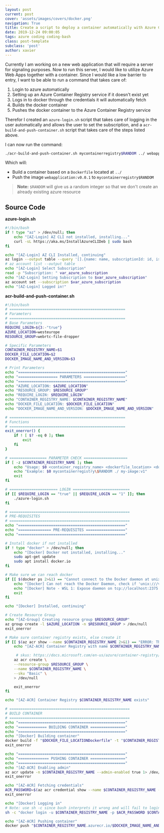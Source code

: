 ```yaml
---
layout: post
current: post
cover: 'assets/images/covers/docker.png'
navigation: True
title: Create a script to deploy a container automatically with Azure Container Registry
date: 2019-12-24 09:00:05
tags: azure coding coding-bash
class: post-template
subclass: 'post'
author: xavier
---
```


Currently I am working on a new web application that will require a server for signaling purposes. Now to run this server, I would like to utilize Azure Web Apps together with a container. Since I would like a low barrier to entry, I want to be able to run a command that takes care of:

1. Login to azure automatically
2. Setting up an Azure Container Registry service if it doesn't exist yet
3. Logs in to docker through the credentials it will automatically fetch
4. Builds the docker container
5. Pushes the docker container to the Azure Container Registry service

Therefor I created an `azure-login.sh` script that takes care of logging in the user automatically and allows the user to set the subscription, and a `acr-build-and-push-container.sh` script that takes care of the steps listed above.

I can now run the command: 

```bash
./acr-build-and-push-container.sh mycontainerregistry$RANDOM ../ webapplication:v0.0.1
```

Which will:

* Build a container based on a `Dockerfile` located at `../` 
* Push the image `webapplication:v0.0.1` to `mycontainerregistry$RANDOM`

> **Note:** `$RANDOM` will give us a random integer so that we don't create an already existing azure resource

## Source Code

**azure-login.sh**

```bash
#!/bin/bash
if ! type "az" > /dev/null; then
    echo "[AZ-Login] AZ CLI not installed, installing..."
    curl -sL https://aka.ms/InstallAzureCLIDeb | sudo bash
fi

echo "[AZ-Login] AZ CLI Installed, continuing"
az login --output table --query '[].{name: name, subscriptionId: id, isDefault: isDefault}'
# az account list --output table
echo "[AZ-Login] Select Subscription"
read -p "Subscription: " var_azure_subscription
echo "[AZ-Login] Setting Subscription to $var_azure_subscription"
az account set --subscription $var_azure_subscription
echo "[AZ-Login] Logged in!"
```

**acr-build-and-push-container.sh**
```bash
#!/bin/bash
# =====================================================
# Parameters
# =====================================================
# Base Parameters
REQUIRE_LOGIN=${3:-"true"}
AZURE_LOCATION=westeurope
RESOURCE_GROUP=webrtc-file-dropper

# Specific Parameters
CONTAINER_REGISTRY_NAME=$1
DOCKER_FILE_LOCATION=$2
DOCKER_IMAGE_NAME_AND_VERSION=$3

# Print Parameters
echo "================================================="
echo "================== PARAMETERS ==================="
echo "================================================="
echo "AZURE_LOCATION: $AZURE_LOCATION"
echo "RESOURCE_GROUP: $RESOURCE_GROUP"
echo "REQUIRE_LOGIN: $REQUIRE_LOGIN"
echo "CONTAINER_REGISTRY_NAME: $CONTAINER_REGISTRY_NAME"
echo "DOCKER_FILE_LOCATION: $DOCKER_FILE_LOCATION"
echo "DOCKER_IMAGE_NAME_AND_VERSION: $DOCKER_IMAGE_NAME_AND_VERSION"

# =====================================================
# Functions
# =====================================================
exit_onerror() {
    if ! [ $? -eq 0 ]; then
        exit
    fi
}

# ================= PARAMETER CHECK ====================
if [ -z $CONTAINER_REGISTRY_NAME ]; then
    echo "Usage: $0 <container_registry_name> <dockerfile_location> <docker_image_name_and_version"
    echo "Example: $0 mycontainerregistry\$RANDOM ./ my-image:v1"
    exit
fi

# ====================== LOGIN ==========================
if [[ $REQUIRE_LOGIN == "true" || $REQUIRE_LOGIN == "1" ]]; then
    ./azure-login.sh
fi

# =======================================================
# PRE-REQUISITES
# =======================================================
echo "================================================="
echo "=============== PRE-REQUISITES =================="
echo "================================================="

# Install docker if not installed
if ! type "docker" > /dev/null; then
    echo "[Docker] Docker not installed, installing..."
    sudo apt-get update
    sudo apt install docker.io
fi

# Make sure we can reach docker
if [[ $(docker ps 2>&1) == "Cannot connect to the Docker daemon at unix:///var/run/docker.sock. Is the docker daemon running?" ]]; then
    echo "[Docker] Can not reach the Docker Daemon, check if 'unix:///var/run/docker.sock' exists"
    echo "[Docker] Note - WSL 1: Expose daemon on tcp://localhost:2375 and run 'echo \"export DOCKER_HOST=tcp://localhost:2375\" >> ~/.bashrc && source ~/.bashrc'"
    exit
fi

echo "[Docker] Installed, continuing"

# Create Resource Group
echo "[AZ-Group] Creating resource group $RESOURCE_GROUP"
az group create -l $AZURE_LOCATION -n $RESOURCE_GROUP > /dev/null
exit_onerror

# Make sure container registry exists, else create it
if [[ $(az acr show --name $CONTAINER_REGISTRY_NAME 2>&1) == "ERROR: The resource with name '$CONTAINER_REGISTRY_NAME' and type 'Microsoft.ContainerRegistry/registries' could not be found in subscription"* ]]; then
    echo "[AZ-ACR] Container Registry with name $CONTAINER_REGISTRY_NAME does not exist, attempting to create one with 'Basic' sku"

     # skus: https://docs.microsoft.com/en-us/azure/container-registry/container-registry-skus
    az acr create \
    --resource-group $RESOURCE_GROUP \
    --name $CONTAINER_REGISTRY_NAME \
    --sku "Basic" \
    > /dev/null

    exit_onerror
fi

echo "[AZ-ACR] Container Registry $CONTAINER_REGISTRY_NAME exists"

# =======================================================
# BUILD CONTAINER
# =======================================================
echo "================================================="
echo "============= BUILDING CONTAINER ================"
echo "================================================="
echo "[Docker] Building container"
docker build -f "$DOCKER_FILE_LOCATIONDockerfile" -t "$CONTAINER_REGISTRY_NAME.azurecr.io/$DOCKER_IMAGE_NAME_AND_VERSION" $DOCKER_FILE_LOCATION
exit_onerror

echo "================================================="
echo "============== PUSHING CONTAINER ================"
echo "================================================="
echo "[AZ-ACR] Enabling admin"
az acr update -n $CONTAINER_REGISTRY_NAME --admin-enabled true 1> /dev/null
exit_onerror

echo "[AZ-ACR] Fetching credentials"
ACR_PASSWORD=$(az acr credential show --name $CONTAINER_REGISTRY_NAME --query "passwords[0].value")
exit_onerror

echo "[Docker] Logging in"
# Note: use sh -c since bash interprets it wrong and will fail to login
sh -c "docker login -u $CONTAINER_REGISTRY_NAME -p $ACR_PASSWORD $CONTAINER_REGISTRY_NAME.azurecr.io"

echo "[AZ-ACR] Pushing container"
docker push "$CONTAINER_REGISTRY_NAME.azurecr.io/$DOCKER_IMAGE_NAME_AND_VERSION"
```